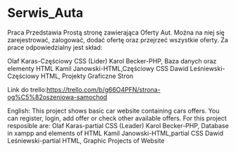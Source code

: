 # Serwis_Auta
Praca Przedstawia Prostą stronę zawierająca Oferty Aut. Można na niej się zarejestrować, zalogować, dodać ofertę oraz przejrzeć wszystkie oferty.
Za prace odpowiedzialny jest skład:

Olaf Karas-Częściowy CSS
(Lider) Karol Becker-PHP, Baza danych oraz elementy HTML 
Kamil Janowski-HTML,Częściowy CSS
Dawid Leśniewski-Częściowy HTML, Projekty Graficzne Stron 

Link do trello:https://trello.com/b/g66O4PFN/strona-og%C5%82oszeniowa-samochod

English:
This project shows basic car website containing cars offers. You can register, login, add offer or check other available offers.
For this project resposible are:
Olaf Karas-partial CSS
(Leader) Karol Becker-PHP, Database in xampp and elements of HTML 
Kamil Janowski-HTML,partial CSS
Dawid Leśniewski-partial HTML, Graphic Projects of Website
